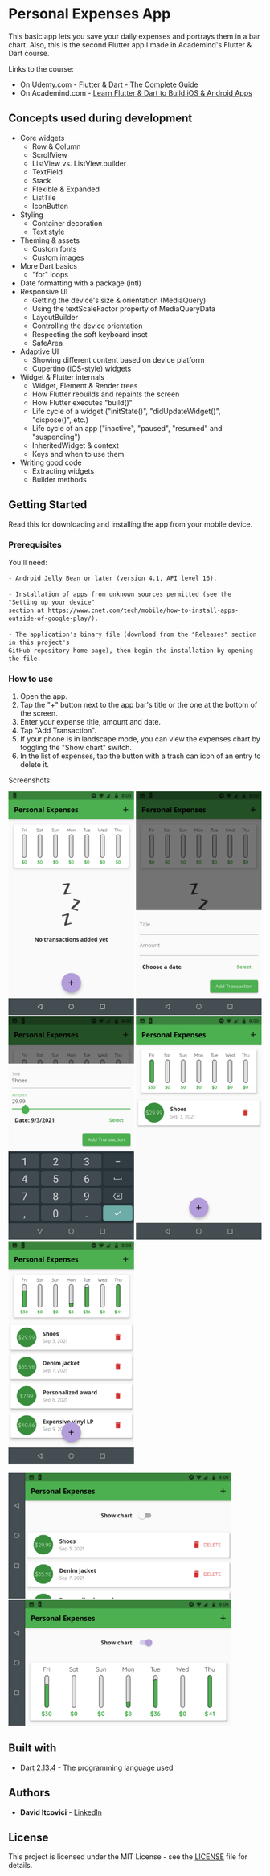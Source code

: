 # Personal Expenses App

This basic app lets you save your daily expenses and portrays them in a bar chart.
Also, this is the second Flutter app I made in Academind's Flutter & Dart course.

Links to the course:

* On Udemy.com - [Flutter & Dart - The Complete Guide](https://www.udemy.com/course/learn-flutter-dart-to-build-ios-android-apps/)
* On Academind.com - [Learn Flutter & Dart to Build iOS & Android Apps](https://pro.academind.com/p/learn-flutter-dart-to-build-ios-android-apps-2020)

## Concepts used during development

* Core widgets
  * Row & Column
  * ScrollView
  * ListView vs. ListView.builder
  * TextField
  * Stack
  * Flexible & Expanded
  * ListTile
  * IconButton
* Styling
  * Container decoration
  * Text style
* Theming & assets
  * Custom fonts
  * Custom images
* More Dart basics
  * "for" loops
* Date formatting with a package (intl)
* Responsive UI
  * Getting the device's size & orientation (MediaQuery)
  * Using the textScaleFactor property of MediaQueryData
  * LayoutBuilder
  * Controlling the device orientation
  * Respecting the soft keyboard inset
  * SafeArea
* Adaptive UI
  * Showing different content based on device platform
  * Cupertino (iOS-style) widgets
* Widget & Flutter internals
  * Widget, Element & Render trees
  * How Flutter rebuilds and repaints the screen
  * How Flutter executes "build()"
  * Life cycle of a widget ("initState()", "didUpdateWidget()", "dispose()", etc.)
  * Life cycle of an app ("inactive", "paused", "resumed" and "suspending")
  * InheritedWidget & context
  * Keys and when to use them
* Writing good code
  * Extracting widgets
  * Builder methods

## Getting Started

Read this for downloading and installing the app from your mobile device.

### Prerequisites

You'll need:

```
- Android Jelly Bean or later (version 4.1, API level 16).

- Installation of apps from unknown sources permitted (see the "Setting up your device"
section at https://www.cnet.com/tech/mobile/how-to-install-apps-outside-of-google-play/).

- The application's binary file (download from the "Releases" section in this project's
GitHub repository home page), then begin the installation by opening the file.
```

### How to use

1. Open the app.
2. Tap the "+" button next to the app bar's title or the one at the bottom of the screen.
3. Enter your expense title, amount and date.
4. Tap "Add Transaction".
5. If your phone is in landscape mode, you can view the expenses chart by toggling the "Show chart" switch.
6. In the list of expenses, tap the button with a trash can icon of an entry to delete it.

Screenshots:

<p float="left">
  <img alt="App Screenshot 1" src="/dev_assets/images/app_screenshot_1.png" width="250" />
  <img alt="App Screenshot 2" src="/dev_assets/images/app_screenshot_2.png" width="250" />
  <img alt="App Screenshot 3" src="/dev_assets/images/app_screenshot_3.png" width="250" />
  <img alt="App Screenshot 4" src="/dev_assets/images/app_screenshot_4.png" width="250" />
  <img alt="App Screenshot 5" src="/dev_assets/images/app_screenshot_5.png" width="250" />
</p>
<p float="left">
  <img alt="App Screenshot 6" src="/dev_assets/images/app_screenshot_6.png" width="444" />
  <img alt="App Screenshot 7" src="/dev_assets/images/app_screenshot_7.png" width="444" />
</p>

## Built with

* [Dart 2.13.4](https://dart.dev/) - The programming language used

## Authors

* **David Itcovici** - [LinkedIn](https://www.linkedin.com/in/david-itcovici/)

## License

This project is licensed under the MIT License - see the [LICENSE](LICENSE) file for details.